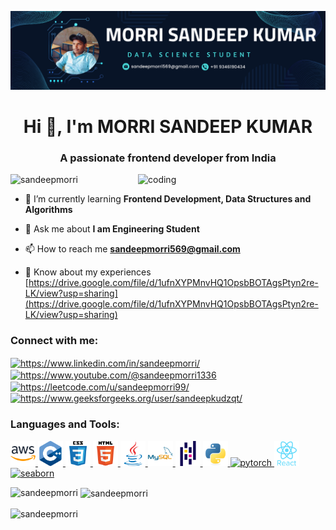 ![logo](https://github.com/sandeepmorri/sandeepmorri/blob/main/MORRI%20SANDEEP%20KUMAR.png)
<h1 align="center">Hi 👋, I'm MORRI SANDEEP KUMAR</h1>
<h3 align="center">A passionate frontend developer from India</h3>
<img align="right" alt="coding" width="300" src="https://media.tenor.com/Aw2-4sShkCUAAAAd/coding.gif">
<p align="left"> <img src="https://komarev.com/ghpvc/?username=sandeepmorri&label=Profile%20views&color=0e75b6&style=flat" alt="sandeepmorri" /> </p>

- 🌱 I’m currently learning **Frontend Development, Data Structures and Algorithms**

- 💬 Ask me about **I am Engineering Student**

- 📫 How to reach me **sandeepmorri569@gmail.com**

- 📄 Know about my experiences [https://drive.google.com/file/d/1ufnXYPMnvHQ1OpsbBOTAgsPtyn2re-LK/view?usp=sharing](https://drive.google.com/file/d/1ufnXYPMnvHQ1OpsbBOTAgsPtyn2re-LK/view?usp=sharing)

<h3 align="left">Connect with me:</h3>
<p align="left">
<a href="https://linkedin.com/in/sandeepmorri/" target="blank"><img align="center" src="https://raw.githubusercontent.com/rahuldkjain/github-profile-readme-generator/master/src/images/icons/Social/linked-in-alt.svg" alt="https://www.linkedin.com/in/sandeepmorri/" height="30" width="40" /></a>
<a href="https://www.youtube.com/c/@sandeepmorri1336" target="blank"><img align="center" src="https://raw.githubusercontent.com/rahuldkjain/github-profile-readme-generator/master/src/images/icons/Social/youtube.svg" alt="https://www.youtube.com/@sandeepmorri1336" height="30" width="40" /></a>
<a href="https://www.leetcode.com/u/sandeepmorri99/" target="blank"><img align="center" src="https://raw.githubusercontent.com/rahuldkjain/github-profile-readme-generator/master/src/images/icons/Social/leet-code.svg" alt="https://leetcode.com/u/sandeepmorri99/" height="30" width="40" /></a>
<a href="https://auth.geeksforgeeks.org/user/https://www.geeksforgeeks.org/user/sandeepkudzqt/" target="blank"><img align="center" src="https://raw.githubusercontent.com/rahuldkjain/github-profile-readme-generator/master/src/images/icons/Social/geeks-for-geeks.svg" alt="https://www.geeksforgeeks.org/user/sandeepkudzqt/" height="30" width="40" /></a>
</p>

<h3 align="left">Languages and Tools:</h3>
<p align="left"> <a href="https://aws.amazon.com" target="_blank" rel="noreferrer"> <img src="https://raw.githubusercontent.com/devicons/devicon/master/icons/amazonwebservices/amazonwebservices-original-wordmark.svg" alt="aws" width="40" height="40"/> </a> <a href="https://www.w3schools.com/cpp/" target="_blank" rel="noreferrer"> <img src="https://raw.githubusercontent.com/devicons/devicon/master/icons/cplusplus/cplusplus-original.svg" alt="cplusplus" width="40" height="40"/> </a> <a href="https://www.w3schools.com/css/" target="_blank" rel="noreferrer"> <img src="https://raw.githubusercontent.com/devicons/devicon/master/icons/css3/css3-original-wordmark.svg" alt="css3" width="40" height="40"/> </a> <a href="https://www.w3.org/html/" target="_blank" rel="noreferrer"> <img src="https://raw.githubusercontent.com/devicons/devicon/master/icons/html5/html5-original-wordmark.svg" alt="html5" width="40" height="40"/> </a> <a href="https://www.java.com" target="_blank" rel="noreferrer"> <img src="https://raw.githubusercontent.com/devicons/devicon/master/icons/java/java-original.svg" alt="java" width="40" height="40"/> </a> <a href="https://www.mysql.com/" target="_blank" rel="noreferrer"> <img src="https://raw.githubusercontent.com/devicons/devicon/master/icons/mysql/mysql-original-wordmark.svg" alt="mysql" width="40" height="40"/> </a> <a href="https://pandas.pydata.org/" target="_blank" rel="noreferrer"> <img src="https://raw.githubusercontent.com/devicons/devicon/2ae2a900d2f041da66e950e4d48052658d850630/icons/pandas/pandas-original.svg" alt="pandas" width="40" height="40"/> </a> <a href="https://www.python.org" target="_blank" rel="noreferrer"> <img src="https://raw.githubusercontent.com/devicons/devicon/master/icons/python/python-original.svg" alt="python" width="40" height="40"/> </a> <a href="https://pytorch.org/" target="_blank" rel="noreferrer"> <img src="https://www.vectorlogo.zone/logos/pytorch/pytorch-icon.svg" alt="pytorch" width="40" height="40"/> </a> <a href="https://reactjs.org/" target="_blank" rel="noreferrer"> <img src="https://raw.githubusercontent.com/devicons/devicon/master/icons/react/react-original-wordmark.svg" alt="react" width="40" height="40"/> </a> <a href="https://seaborn.pydata.org/" target="_blank" rel="noreferrer"> <img src="https://seaborn.pydata.org/_images/logo-mark-lightbg.svg" alt="seaborn" width="40" height="40"/> </a> </p>

<p><img align="left" src="https://github-readme-stats.vercel.app/api/top-langs?username=sandeepmorri&show_icons=true&locale=en&layout=compact" alt="sandeepmorri" /></p>

<p>&nbsp;<img align="center" src="https://github-readme-stats.vercel.app/api?username=sandeepmorri&show_icons=true&locale=en" alt="sandeepmorri" /></p>

<p><img align="center" src="https://github-readme-streak-stats.herokuapp.com/?user=sandeepmorri&" alt="sandeepmorri" /></p>

